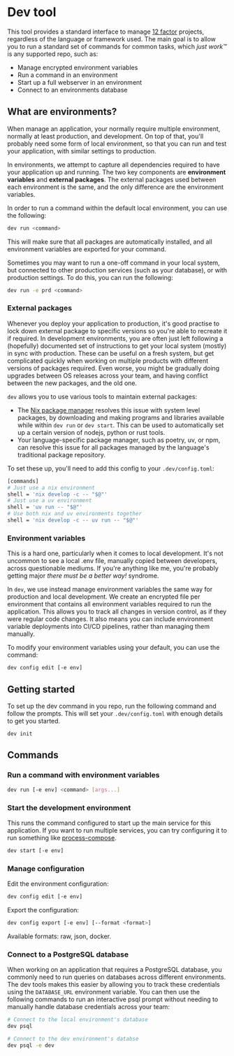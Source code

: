 # Dev tool #

This tool provides a standard interface to manage [12
factor](https://12factor.net/) projects, regardless of the language or
framework used. The main goal is to allow you to run a standard set of commands
for common tasks, which *just work™* is any supported repo, such as:
- Manage encrypted environment variables
- Run a command in an environment
- Start up a full webserver in an environment
- Connect to an environments database


## What are environments? ##

When manage an application, your normally require multiple environment,
normally at least production, and development. On top of that, you'll probably
need some form of local environment, so that you can run and test your
application, with similar settings to production.

In environments, we attempt to capture all dependencies required to have your
application up and running. The two key components are **environment
variables** and **external packages**. The external packages used between each
environment is the same, and the only difference are the environment variables.

In order to run a command within the default local environment, you can use the
following:
```bash
dev run <command>
```

This will make sure that all packages are automatically installed, and all
environment variables are exported for your command.

Sometimes you may want to run a one-off command in your local system, but connected
to other production services (such as your database), or with production settings. To do this,
you can run the following:
```bash
dev run -e prd <command>
```

### External packages ###

Whenever you deploy your application to production, it's good practise to lock
down external package to specific versions so you're able to recreate it if
required. In development environments, you are often just left following a
(hopefully) documented set of instructions to get your local system (mostly) in
sync with production. These can be useful on a fresh system, but get
complicated quickly when working on multiple products with different versions
of packages required. Even worse, you might be gradually doing upgrades between
OS releases across your team, and having conflict between the new packages, and
the old one.

`dev` allows you to use various tools to maintain external packages:
- The [Nix package manager](https://nixos.org/) resolves this issue with system
  level packages, by downloading and making programs and libraries available
  while within `dev run` or `dev start`. This can be used to automatically set
  up a certain version of nodejs, python or rust tools.
- Your language-specific package manager, such as poetry, uv, or npm, can
  resolve this issue for all packages managed by the language's traditional
  package repository.

To set these up, you'll need to add this config to your `.dev/config.toml`:
```bash
[commands]
# Just use a nix environment
shell = 'nix develop -c -- "$@"'
# Just use a uv environment
shell = 'uv run -- "$@"'
# Use both nix and uv environments together
shell = 'nix develop -c -- uv run -- "$@"'
```

### Environment variables ###

This is a hard one, particularly when it comes to local development. It's not
uncommon to see a local .env file, manually copied between developers, across
questionable mediums. If you're anything like me, you're probably getting major
*there must be a better way!* syndrome.

In `dev`, we use instead manage environment variables the same way for
production and local development. We create an encrypted file per environment
that contains all environment variables required to run the application. This
allows you to track all changes in version control, as if they were regular
code changes. It also means you can include environment variable deployments
into CI/CD pipelines, rather than managing them manually.

To modify your environment variables using your default, you can use the
command:
```
dev config edit [-e env]
```

## Getting started ##
To set up the dev command in you repo, run the following command and follow the
prompts. This will set your `.dev/config.toml` with enough details to get you
started.
```
dev init
```

## Commands ##

### Run a command with environment variables ###

```sh
dev run [-e env] <command> [args...]
```

### Start the development environment ###

This runs the command configured to start up the main service for this
application. If you want to run multiple services, you can try configuring it
to run something like
[process-compose](https://github.com/F1bonacc1/process-compose).


```sh
dev start [-e env]
```

### Manage configuration ###

Edit the environment configuration:

```sh
dev config edit [-e env]
```

Export the configuration:

```sh
dev config export [-e env] [--format <format>]
```

Available formats: raw, json, docker.

### Connect to a PostgreSQL database ###

When working on an application that requires a PostgreSQL database, you
commonly need to run queries on databases across different environments. The
dev tools makes this easier by allowing you to track these credentials using
the `DATABASE_URL` environment variable. You can then use the following
commands to run an interactive psql prompt without needing to manually handle
database credentials across your team:
```sh
# Connect to the local environment's database
dev psql

# Connect to the dev environment's databse
dev psql -e dev
```
